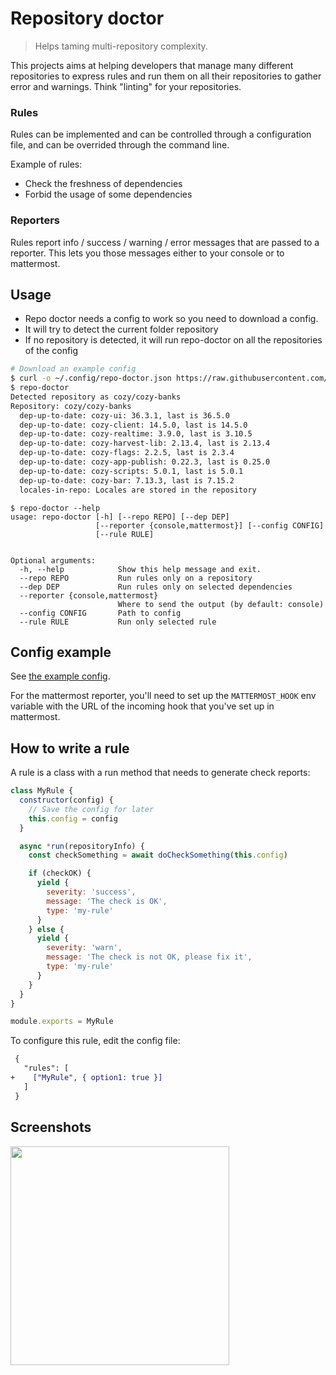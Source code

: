 # Repository doctor

> Helps taming multi-repository complexity.

This projects aims at helping developers that manage many different
repositories to express rules and run them on all their repositories
to gather error and warnings. Think "linting" for your repositories.

### Rules

Rules can be implemented and can be controlled through a configuration
file, and can be overrided through the command line.

Example of rules:

- Check the freshness of dependencies
- Forbid the usage of some dependencies

### Reporters

Rules report info / success / warning / error messages that are passed
to a reporter. This lets you those messages either to your console or
to mattermost.

## Usage

- Repo doctor needs a config to work so you need to download a config.
- It will try to detect the current folder repository
- If no repository is detected, it will run repo-doctor on all the repositories
  of the config

```bash
# Download an example config
$ curl -o ~/.config/repo-doctor.json https://raw.githubusercontent.com/cozy/cozy-libs/master/packages/repo-doctor/examples/repo-doctor.json
$ repo-doctor
Detected repository as cozy/cozy-banks
Repository: cozy/cozy-banks
  dep-up-to-date: cozy-ui: 36.3.1, last is 36.5.0
  dep-up-to-date: cozy-client: 14.5.0, last is 14.5.0
  dep-up-to-date: cozy-realtime: 3.9.0, last is 3.10.5
  dep-up-to-date: cozy-harvest-lib: 2.13.4, last is 2.13.4
  dep-up-to-date: cozy-flags: 2.2.5, last is 2.3.4
  dep-up-to-date: cozy-app-publish: 0.22.3, last is 0.25.0
  dep-up-to-date: cozy-scripts: 5.0.1, last is 5.0.1
  dep-up-to-date: cozy-bar: 7.13.3, last is 7.15.2
  locales-in-repo: Locales are stored in the repository
```

```
$ repo-doctor --help
usage: repo-doctor [-h] [--repo REPO] [--dep DEP]
                   [--reporter {console,mattermost}] [--config CONFIG]
                   [--rule RULE]


Optional arguments:
  -h, --help            Show this help message and exit.
  --repo REPO           Run rules only on a repository
  --dep DEP             Run rules only on selected dependencies
  --reporter {console,mattermost}
                        Where to send the output (by default: console)
  --config CONFIG       Path to config
  --rule RULE           Run only selected rule
```

## Config example

See [the example config](./examples/repo-doctor.json).

For the mattermost reporter, you'll need to set up the `MATTERMOST_HOOK` env
variable with the URL of the incoming hook that you've set up in mattermost.

## How to write a rule

A rule is a class with a run method that needs to generate check reports:

```js
class MyRule {
  constructor(config) {
    // Save the config for later
    this.config = config
  }

  async *run(repositoryInfo) {
    const checkSomething = await doCheckSomething(this.config)

    if (checkOK) {
      yield {
        severity: 'success',
        message: 'The check is OK',
        type: 'my-rule'
      }
    } else {
      yield {
        severity: 'warn',
        message: 'The check is not OK, please fix it',
        type: 'my-rule'
      }
    }
  }
}

module.exports = MyRule
```

To configure this rule, edit the config file:

```patch
 {
   "rules": [
+    ["MyRule", { option1: true }]
   ]
 }
```

## Screenshots

<img src='./screenshots/example1.png' width='350px' />
